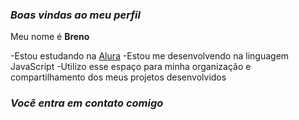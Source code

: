 ### *Boas vindas ao meu perfil*

Meu nome é **Breno**

   -Estou estudando na [Alura](https://www.alura.com.br)
   -Estou me desenvolvendo na linguagem JavaScript
   -Utilizo esse espaço para minha organização e compartilhamento dos meus projetos desenvolvidos

   ### *Você entra em contato comigo*
